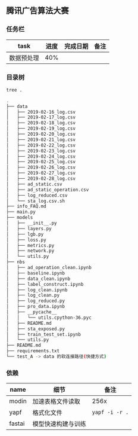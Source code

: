 ## 腾讯广告算法大赛

### 任务栏

|task|进度|完成日期|备注|
|---|---|---|---|
|数据预处理|40%|||


### 目录树

```bash
tree .

.
├── data
│   ├── 2019-02-16_log.csv
│   ├── 2019-02-17_log.csv
│   ├── 2019-02-18_log.csv
│   ├── 2019-02-19_log.csv
│   ├── 2019-02-20_log.csv
│   ├── 2019-02-21_log.csv
│   ├── 2019-02-22_log.csv
│   ├── 2019-02-23_log.csv
│   ├── 2019-02-24_log.csv
│   ├── 2019-02-25_log.csv
│   ├── 2019-02-26_log.csv
│   ├── 2019-02-27_log.csv
│   ├── 2019-02-28_log.csv
│   ├── ad_static.csv
│   ├── ad_static_operation.csv
│   ├── log_reduced.csv
│   └── sta_log.csv.sh
├── info_FAQ.md
├── main.py
├── models
│   ├── __init__.py
│   ├── layers.py
│   ├── lgb.py
│   ├── loss.py
│   ├── metrics.py
│   ├── network.py
│   └── utils.py
├── nbs
│   ├── ad_operation_clean.ipynb
│   ├── baseline.ipynb
│   ├── data_clean.ipynb
│   ├── label_construct.ipynb
│   ├── log_clean.ipynb
│   ├── log_clean.py
│   ├── log_reduced.py
│   ├── pro_data.ipynb
│   ├── __pycache__
│   │   └── utils.cpython-36.pyc
│   ├── README.md
│   ├── sta_exposed.py
│   ├── train_test_set.ipynb
│   └── utils.py
├── README.md
├── requirements.txt
└── test_A -> data 的软连接路径(快捷方式)

```

### 依赖

|name|细节|备注|
|---|---|---|
|modin|加速表格文件读取|256x|
|yapf|格式化文件|`yapf -i -r .`|
|fastai|模型快速构建与训练||

